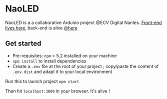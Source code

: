 # NaoLED
NaoLED is a a collaborative Arduino project @ECV Digital Nantes.
[Front-end lives here](http://naoled.surge.sh), back-end is alive [@here](https://github.com/MaitreManuel/naoled-backend)

## Get started
* Pre-requisites: `npm` > 5.2 installed on your machine
* `npm install` to install dependencies
* Create a `.env` file at the root of your project ; copy/paste the content of `.env.dist` and adapt it to your local environment

Run this to launch project
`npm start`

Then hit `localhost:3000` in your browser.
It's alive !
